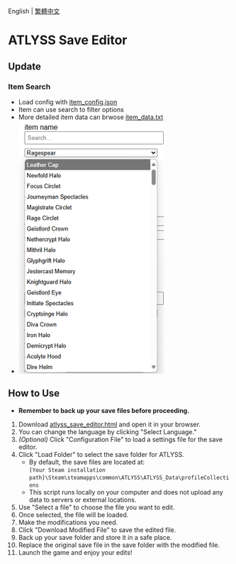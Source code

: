 English | [繁體中文](README_TCH.md)

# ATLYSS Save Editor  
## Update
### Item Search
* Load config with [item_config.json](config/item_config.json)
* Item can use search to filter options
* More detailed item data can brwose [item_data.txt](data/only_level_item_data.txt)
* ![item_config](image/item_config.png)
## How to Use  
* **Remember to back up your save files before proceeding.**  

1. Download [atlyss_save_editor.html](atlyss_save_editor.html) and open it in your browser.  
2. You can change the language by clicking "Select Language."  
3. *(Optional)* Click "Configuration File" to load a settings file for the save editor.  
4. Click "Load Folder" to select the save folder for ATLYSS.  
   * By default, the save files are located at:  
     ```[Your Steam installation path]\Steam\steamapps\common\ATLYSS\ATLYSS_Data\profileCollections```  
   * This script runs locally on your computer and does not upload any data to servers or external locations.  
5. Use "Select a file" to choose the file you want to edit.  
6. Once selected, the file will be loaded.  
7. Make the modifications you need.  
8. Click "Download Modified File" to save the edited file.  
9. Back up your save folder and store it in a safe place.  
10. Replace the original save file in the save folder with the modified file.  
11. Launch the game and enjoy your edits!  
